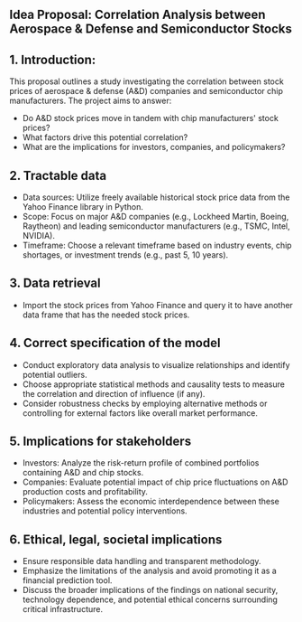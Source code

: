## Idea Proposal: Correlation Analysis between Aerospace & Defense and Semiconductor Stocks

## 1. Introduction:
This proposal outlines a study investigating the correlation between stock prices of aerospace & defense (A&D) companies and semiconductor chip manufacturers. The project aims to answer:
- Do A&D stock prices move in tandem with chip manufacturers' stock prices?
- What factors drive this potential correlation?
- What are the implications for investors, companies, and policymakers?

## 2. Tractable data 
- Data sources: Utilize freely available historical stock price data from the Yahoo Finance library in Python.
- Scope: Focus on major A&D companies (e.g., Lockheed Martin, Boeing, Raytheon) and leading semiconductor manufacturers (e.g., TSMC, Intel, NVIDIA).
- Timeframe: Choose a relevant timeframe based on industry events, chip shortages, or investment trends (e.g., past 5, 10 years).

## 3. Data retrieval 
- Import the stock prices from Yahoo Finance and query it to have another data frame that has the needed stock prices.

## 4. Correct specification of the model 
- Conduct exploratory data analysis to visualize relationships and identify potential outliers.
- Choose appropriate statistical methods and causality tests to measure the correlation and direction of influence (if any).
- Consider robustness checks by employing alternative methods or controlling for external factors like overall market performance.

## 5. Implications for stakeholders 
- Investors: Analyze the risk-return profile of combined portfolios containing A&D and chip stocks.
- Companies: Evaluate potential impact of chip price fluctuations on A&D production costs and profitability.
- Policymakers: Assess the economic interdependence between these industries and potential policy interventions.

## 6. Ethical, legal, societal implications 
- Ensure responsible data handling and transparent methodology.
- Emphasize the limitations of the analysis and avoid promoting it as a financial prediction tool.
- Discuss the broader implications of the findings on national security, technology dependence, and potential ethical concerns surrounding critical infrastructure.
